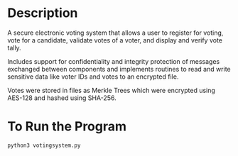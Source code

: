 # Description
A secure electronic voting system that allows a user to register for voting, vote for a candidate, validate votes of a voter, and display and verify vote tally.

Includes support for confidentiality and integrity protection of messages exchanged between components and implements routines to read and write sensitive data like voter IDs and votes to an encrypted file.

Votes were stored in files as Merkle Trees which were encrypted using AES-128 and hashed using SHA-256.

# To Run the Program
`python3 votingsystem.py`

